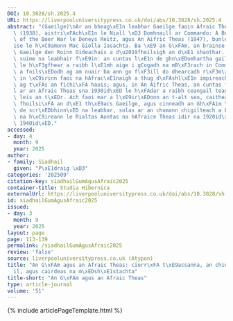 ```yaml
---
DOI: 10.3828/sh.2025.4
URL: https://liverpooluniversitypress.co.uk/doi/abs/10.3828/sh.2025.4
abstract: "(Gaeilge)\nAr an bheag\xE1n leabhar Gaeilge faoin Afraic Theas, t\xE1 Commando\
  \ (1938), aistri\xFAch\xE1n le Niall \xD3 Domhnaill ar Commando: A Boer Journal\
  \ of the Boer War le Deneys Reitz, agus An Aifric Theas (1947), bunleabhar faisn\xE9\
  ise le h\xC9amonn Mac Giolla Iasachta. Ba \xE9 an G\xFAm, an brainse foilsitheoireachta\
  \ Gaeilge den Roinn Oideachais a d\u2019fhoilsigh an d\xE1 shaothar. Is d\xEDol\
  \ suime na leabhair f\xE9in: an cuntas l\xE1n de ghn\xEDomhartha gaile agus gaisce\
  \ le h\xF3gfhear a raibh l\xE1mh aige i gCogadh na mB\xF3rach in Commando, cuntas\
  \ a foils\xEDodh ag am nuair ba ann go f\xF3ill do dhearcadh r\xF3m\xE1ns\xFAil\
  \ in \xC9irinn faoi na hAfrac\xE1naigh a thug d\xFAshl\xE1n impireacht na Breataine\
  \ ag t\xFAs an fichi\xFA haois; agus, in An Aifric Theas, an cuntas finn\xE9 s\xFA\
  l ar an Afraic Theas sna 1930id\xED le h\xFAdar a raibh ceangail teaghlaigh aige\
  \ leis an t\xEDr. Ach faoi mar a l\xE9ir\xEDonn an t-alt seo, caitheann sc\xE9al\
  \ fhoilsi\xFA an d\xE1 th\xE9acs Gaeilge, agus cinneadh an Gh\xFAim \xE1bhar a bhaint\
  \ de scr\xEDbhinn\xED na leabhar, solas ar an chumann chigilteach a bh\xED ag Rialtas\
  \ na h\xC9ireann le Rialtas Aontas na hAfraice Theas idir na 1920id\xED agus na\
  \ 1940id\xED."
accessed:
- day: 4
  month: 9
  year: 2025
author:
- family: Siadhail
  given: "P\xE1draig \xD3"
categories: '202509'
citation-key: siadhailGumAgusAfraic2025
container-title: Studia Hibernica
externalUrl: https://liverpooluniversitypress.co.uk/doi/abs/10.3828/sh.2025.4
id: siadhailGumAgusAfraic2025
issued:
- day: 3
  month: 9
  year: 2025
layout: page
page: 113-139
permalink: /siadhailGumAgusAfraic2025
review: 'false'
source: liverpooluniversitypress.co.uk (Atypon)
title: "An G\xFAm agus an Afraic Theas: ciorr\xFA t\xE9acsanna, an chinsireacht pholaiti\xFA\
  il, agus cairdeas na m\xEDsh\xE1stachta"
title-short: "An G\xFAm agus an Afraic Theas"
type: article-journal
volume: '51'
---
```

{% include articlePageTemplate.html %}